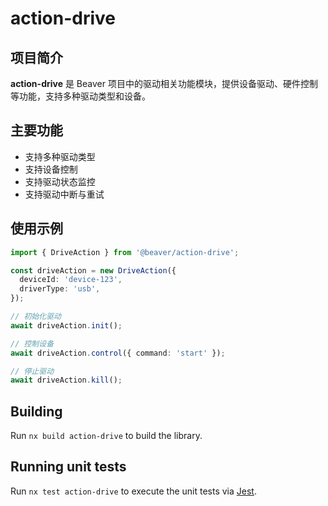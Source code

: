 # action-drive

## 项目简介

**action-drive** 是 Beaver 项目中的驱动相关功能模块，提供设备驱动、硬件控制等功能，支持多种驱动类型和设备。

## 主要功能

- 支持多种驱动类型
- 支持设备控制
- 支持驱动状态监控
- 支持驱动中断与重试

## 使用示例

```typescript
import { DriveAction } from '@beaver/action-drive';

const driveAction = new DriveAction({
  deviceId: 'device-123',
  driverType: 'usb',
});

// 初始化驱动
await driveAction.init();

// 控制设备
await driveAction.control({ command: 'start' });

// 停止驱动
await driveAction.kill();
```

## Building

Run `nx build action-drive` to build the library.

## Running unit tests

Run `nx test action-drive` to execute the unit tests via [Jest](https://jestjs.io).
